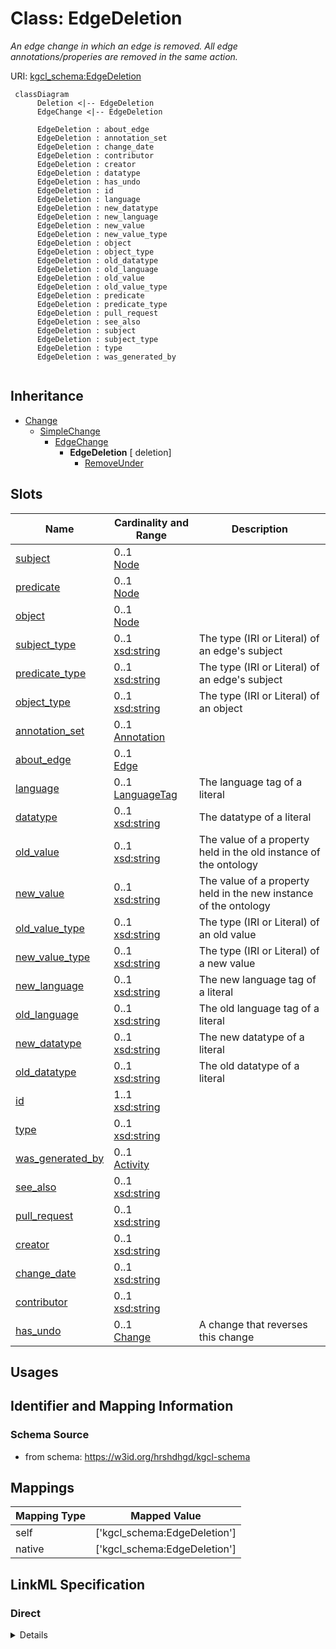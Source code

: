 # Class: EdgeDeletion
_An edge change in which an edge is removed. All edge annotations/properies are removed in the same action._





URI: [kgcl_schema:EdgeDeletion](https://w3id.org/kgcl-schema/EdgeDeletion)




```mermaid
 classDiagram
      Deletion <|-- EdgeDeletion
      EdgeChange <|-- EdgeDeletion
      
      EdgeDeletion : about_edge
      EdgeDeletion : annotation_set
      EdgeDeletion : change_date
      EdgeDeletion : contributor
      EdgeDeletion : creator
      EdgeDeletion : datatype
      EdgeDeletion : has_undo
      EdgeDeletion : id
      EdgeDeletion : language
      EdgeDeletion : new_datatype
      EdgeDeletion : new_language
      EdgeDeletion : new_value
      EdgeDeletion : new_value_type
      EdgeDeletion : object
      EdgeDeletion : object_type
      EdgeDeletion : old_datatype
      EdgeDeletion : old_language
      EdgeDeletion : old_value
      EdgeDeletion : old_value_type
      EdgeDeletion : predicate
      EdgeDeletion : predicate_type
      EdgeDeletion : pull_request
      EdgeDeletion : see_also
      EdgeDeletion : subject
      EdgeDeletion : subject_type
      EdgeDeletion : type
      EdgeDeletion : was_generated_by
      

```





## Inheritance
* [Change](Change.md)
    * [SimpleChange](SimpleChange.md)
        * [EdgeChange](EdgeChange.md)
            * **EdgeDeletion** [ deletion]
                * [RemoveUnder](RemoveUnder.md)



## Slots

| Name | Cardinality and Range  | Description  |
| ---  | ---  | --- |
| [subject](subject.md) | 0..1 <br/> [Node](Node.md)  |   |
| [predicate](predicate.md) | 0..1 <br/> [Node](Node.md)  |   |
| [object](object.md) | 0..1 <br/> [Node](Node.md)  |   |
| [subject_type](subject_type.md) | 0..1 <br/> [xsd:string](xsd:string)  | The type (IRI or Literal) of an edge's subject  |
| [predicate_type](predicate_type.md) | 0..1 <br/> [xsd:string](xsd:string)  | The type (IRI or Literal) of an edge's subject  |
| [object_type](object_type.md) | 0..1 <br/> [xsd:string](xsd:string)  | The type (IRI or Literal) of an object  |
| [annotation_set](annotation_set.md) | 0..1 <br/> [Annotation](Annotation.md)  |   |
| [about_edge](about_edge.md) | 0..1 <br/> [Edge](Edge.md)  |   |
| [language](language.md) | 0..1 <br/> [LanguageTag](LanguageTag.md)  | The language tag of a literal  |
| [datatype](datatype.md) | 0..1 <br/> [xsd:string](xsd:string)  | The datatype of a literal  |
| [old_value](old_value.md) | 0..1 <br/> [xsd:string](xsd:string)  | The value of a property held in the old instance of the ontology  |
| [new_value](new_value.md) | 0..1 <br/> [xsd:string](xsd:string)  | The value of a property held in the new instance of the ontology  |
| [old_value_type](old_value_type.md) | 0..1 <br/> [xsd:string](xsd:string)  | The type (IRI or Literal) of an old value  |
| [new_value_type](new_value_type.md) | 0..1 <br/> [xsd:string](xsd:string)  | The type (IRI or Literal) of a new value  |
| [new_language](new_language.md) | 0..1 <br/> [xsd:string](xsd:string)  | The new language tag of a literal  |
| [old_language](old_language.md) | 0..1 <br/> [xsd:string](xsd:string)  | The old language tag of a literal  |
| [new_datatype](new_datatype.md) | 0..1 <br/> [xsd:string](xsd:string)  | The new datatype of a literal  |
| [old_datatype](old_datatype.md) | 0..1 <br/> [xsd:string](xsd:string)  | The old datatype of a literal  |
| [id](id.md) | 1..1 <br/> [xsd:string](xsd:string)  |   |
| [type](type.md) | 0..1 <br/> [xsd:string](xsd:string)  |   |
| [was_generated_by](was_generated_by.md) | 0..1 <br/> [Activity](Activity.md)  |   |
| [see_also](see_also.md) | 0..1 <br/> [xsd:string](xsd:string)  |   |
| [pull_request](pull_request.md) | 0..1 <br/> [xsd:string](xsd:string)  |   |
| [creator](creator.md) | 0..1 <br/> [xsd:string](xsd:string)  |   |
| [change_date](change_date.md) | 0..1 <br/> [xsd:string](xsd:string)  |   |
| [contributor](contributor.md) | 0..1 <br/> [xsd:string](xsd:string)  |   |
| [has_undo](has_undo.md) | 0..1 <br/> [Change](Change.md)  | A change that reverses this change  |


## Usages



## Identifier and Mapping Information







### Schema Source


* from schema: https://w3id.org/hrshdhgd/kgcl-schema







## Mappings

| Mapping Type | Mapped Value |
| ---  | ---  |
| self | ['kgcl_schema:EdgeDeletion'] |
| native | ['kgcl_schema:EdgeDeletion'] |


## LinkML Specification

<!-- TODO: investigate https://stackoverflow.com/questions/37606292/how-to-create-tabbed-code-blocks-in-mkdocs-or-sphinx -->

### Direct

<details>
```yaml
name: edge deletion
description: An edge change in which an edge is removed. All edge annotations/properies
  are removed in the same action.
from_schema: https://w3id.org/hrshdhgd/kgcl-schema
aliases:
- relationship deletion
rank: 1000
is_a: edge change
mixins:
- deletion
slots:
- subject
- predicate
- object
- subject type
- predicate type
- object type
- annotation set
slot_usage:
  change description:
    name: change description
    string_serialization: deleting edge {edge}

```
</details>

### Induced

<details>
```yaml
name: edge deletion
description: An edge change in which an edge is removed. All edge annotations/properies
  are removed in the same action.
from_schema: https://w3id.org/hrshdhgd/kgcl-schema
aliases:
- relationship deletion
rank: 1000
is_a: edge change
mixins:
- deletion
slot_usage:
  change description:
    name: change description
    string_serialization: deleting edge {edge}
attributes:
  subject:
    name: subject
    from_schema: https://w3id.org/kgcl_schema/ontology
    rank: 1000
    alias: subject
    owner: edge deletion
    domain_of:
    - edge creation
    - edge deletion
    - edge obsoletion
    - mapping creation
    - edge
    range: node
  predicate:
    name: predicate
    from_schema: https://w3id.org/kgcl_schema/ontology
    rank: 1000
    alias: predicate
    owner: edge deletion
    domain_of:
    - edge creation
    - edge deletion
    - edge obsoletion
    - mapping creation
    - edge
    range: node
  object:
    name: object
    from_schema: https://w3id.org/kgcl_schema/ontology
    rank: 1000
    alias: object
    owner: edge deletion
    domain_of:
    - edge creation
    - edge deletion
    - edge obsoletion
    - mapping creation
    - edge
    range: node
  subject type:
    name: subject type
    description: The type (IRI or Literal) of an edge's subject
    deprecated: no longer required
    from_schema: https://w3id.org/hrshdhgd/kgcl-schema
    rank: 1000
    alias: subject_type
    owner: edge deletion
    domain_of:
    - edge creation
    - edge deletion
    range: string
  predicate type:
    name: predicate type
    description: The type (IRI or Literal) of an edge's subject
    deprecated: no longer required
    from_schema: https://w3id.org/hrshdhgd/kgcl-schema
    rank: 1000
    alias: predicate_type
    owner: edge deletion
    domain_of:
    - edge creation
    - edge deletion
    range: string
  object type:
    name: object type
    description: The type (IRI or Literal) of an object
    deprecated: no longer required
    from_schema: https://w3id.org/hrshdhgd/kgcl-schema
    rank: 1000
    alias: object_type
    owner: edge deletion
    domain_of:
    - edge change
    - edge creation
    - edge deletion
    range: string
  annotation set:
    name: annotation set
    from_schema: https://w3id.org/kgcl_schema/ontology
    rank: 1000
    alias: annotation_set
    owner: edge deletion
    domain_of:
    - edge creation
    - edge deletion
    - edge obsoletion
    - mapping creation
    - node creation
    - annotation
    - node
    - edge
    range: annotation
  about edge:
    name: about edge
    from_schema: https://w3id.org/hrshdhgd/kgcl-schema
    rank: 1000
    is_a: about
    multivalued: false
    alias: about_edge
    owner: edge deletion
    domain_of:
    - edge change
    range: edge
  language:
    name: language
    description: The language tag of a literal
    from_schema: https://w3id.org/hrshdhgd/kgcl-schema
    rank: 1000
    alias: language
    owner: edge deletion
    domain_of:
    - edge change
    - node change
    - new synonym
    - node creation
    range: language tag
  datatype:
    name: datatype
    description: The datatype of a literal
    from_schema: https://w3id.org/hrshdhgd/kgcl-schema
    rank: 1000
    alias: datatype
    owner: edge deletion
    domain_of:
    - edge change
    range: string
  old value:
    name: old value
    description: The value of a property held in the old instance of the ontology
    from_schema: https://w3id.org/hrshdhgd/kgcl-schema
    rank: 1000
    alias: old_value
    owner: edge deletion
    domain_of:
    - simple change
    - node rename
    - set language for name
    - remove synonym
    - synonym replacement
    - synonym predicate change
    - remove text definition
    - text definition replacement
    range: string
  new value:
    name: new value
    description: The value of a property held in the new instance of the ontology
    from_schema: https://w3id.org/hrshdhgd/kgcl-schema
    rank: 1000
    alias: new_value
    owner: edge deletion
    domain_of:
    - simple change
    - node rename
    - set language for name
    - new synonym
    - synonym replacement
    - synonym predicate change
    - new text definition
    - text definition replacement
    range: string
  old value type:
    name: old value type
    description: The type (IRI or Literal) of an old value
    deprecated: no longer required
    from_schema: https://w3id.org/hrshdhgd/kgcl-schema
    rank: 1000
    alias: old_value_type
    owner: edge deletion
    domain_of:
    - simple change
    range: string
  new value type:
    name: new value type
    description: The type (IRI or Literal) of a new value
    deprecated: no longer required
    from_schema: https://w3id.org/hrshdhgd/kgcl-schema
    rank: 1000
    alias: new_value_type
    owner: edge deletion
    domain_of:
    - simple change
    range: string
  new language:
    name: new language
    description: The new language tag of a literal
    from_schema: https://w3id.org/hrshdhgd/kgcl-schema
    rank: 1000
    alias: new_language
    owner: edge deletion
    domain_of:
    - simple change
    - node rename
    range: string
  old language:
    name: old language
    description: The old language tag of a literal
    from_schema: https://w3id.org/hrshdhgd/kgcl-schema
    rank: 1000
    alias: old_language
    owner: edge deletion
    domain_of:
    - simple change
    - node rename
    range: string
  new datatype:
    name: new datatype
    description: The new datatype of a literal
    from_schema: https://w3id.org/hrshdhgd/kgcl-schema
    rank: 1000
    alias: new_datatype
    owner: edge deletion
    domain_of:
    - simple change
    range: string
  old datatype:
    name: old datatype
    description: The old datatype of a literal
    from_schema: https://w3id.org/hrshdhgd/kgcl-schema
    rank: 1000
    alias: old_datatype
    owner: edge deletion
    domain_of:
    - simple change
    range: string
  id:
    name: id
    from_schema: https://w3id.org/kgcl_schema/basics
    rank: 1000
    identifier: true
    alias: id
    owner: edge deletion
    domain_of:
    - change
    - activity
    - agent
    - node
    range: string
  type:
    name: type
    from_schema: https://w3id.org/hrshdhgd/kgcl-schema
    rank: 1000
    slot_uri: rdf:type
    designates_type: true
    alias: type
    owner: edge deletion
    domain_of:
    - change
    range: string
  was generated by:
    name: was generated by
    from_schema: https://w3id.org/kgcl_schema/prov
    rank: 1000
    slot_uri: prov:wasGeneratedBy
    alias: was_generated_by
    owner: edge deletion
    domain_of:
    - change
    range: activity
  see also:
    name: see also
    from_schema: https://w3id.org/hrshdhgd/kgcl-schema
    rank: 1000
    slot_uri: rdfs:seeAlso
    alias: see_also
    owner: edge deletion
    domain_of:
    - change
    range: string
  pull request:
    name: pull request
    from_schema: https://w3id.org/hrshdhgd/kgcl-schema
    rank: 1000
    alias: pull_request
    owner: edge deletion
    domain_of:
    - change
    range: string
  creator:
    name: creator
    from_schema: https://w3id.org/hrshdhgd/kgcl-schema
    rank: 1000
    slot_uri: dcterms:creator
    alias: creator
    owner: edge deletion
    domain_of:
    - change
    range: string
  change date:
    name: change date
    from_schema: https://w3id.org/hrshdhgd/kgcl-schema
    rank: 1000
    slot_uri: dcterms:date
    alias: change_date
    owner: edge deletion
    domain_of:
    - change
    range: string
  contributor:
    name: contributor
    from_schema: https://w3id.org/hrshdhgd/kgcl-schema
    rank: 1000
    slot_uri: dcterms:creator
    alias: contributor
    owner: edge deletion
    domain_of:
    - change
    range: string
  has undo:
    name: has undo
    description: A change that reverses this change
    from_schema: https://w3id.org/hrshdhgd/kgcl-schema
    rank: 1000
    domain: change
    multivalued: false
    alias: has_undo
    owner: edge deletion
    domain_of:
    - change
    range: change

```
</details>
